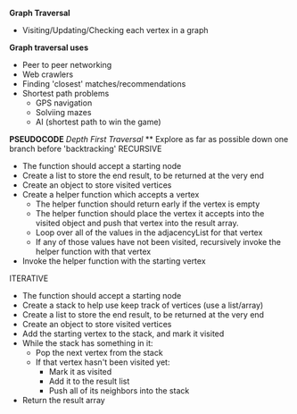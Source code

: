 **Graph Traversal**
- Visiting/Updating/Checking each vertex in a graph

**Graph traversal uses**
- Peer to peer networking
- Web crawlers
- Finding 'closest' matches/recommendations
- Shortest path problems
  - GPS navigation
  - Solviing mazes
  - AI (shortest path to win the game)


**PSEUDOCODE**
*Depth First Traversal*
** Explore as far as possible down one branch before 'backtracking'
RECURSIVE
- The function should accept a starting node
- Create a list to store the end result, to be returned at the very end
- Create an object to store visited vertices
- Create a helper function which accepts a vertex
  - The helper function should return early if the vertex is empty
  - The helper function should place the vertex it accepts into the visited object and push that vertex into the result array.
  - Loop over all of the values in the adjacencyList for that vertex
  - If any of those values have not been visited, recursively invoke the helper function with that vertex
- Invoke the helper function with the starting vertex

ITERATIVE
- The function should accept a starting node
- Create a stack to help use keep track of vertices (use a list/array)
- Create a list to store the end result, to be returned at the very end
- Create an object to store visited vertices
- Add the starting vertex to the stack, and mark it visited
- While the stack has something in it:
  - Pop the next vertex from the stack
  - If that vertex hasn't been visited yet:
    - ​Mark it as visited
    - Add it to the result list
    - Push all of its neighbors into the stack
- Return the result array

